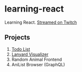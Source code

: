 # learning-react

Learning React. [Streamed on Twitch](https://twitch.tv/cruggdev)

## Projects

1. [Todo List](https://todo-list.learning-react.crg.sh)
2. [Lanyard Visualizer](https://lanyard-visualizer.learning-react.crg.sh/)
3. Random Animal Frontend
4. AniList Browser (GraphQL)
